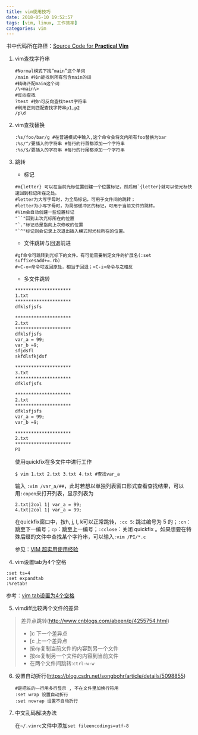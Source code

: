 ```yaml
---
title: vim使用技巧
date: 2018-05-10 19:52:57
tags: [vim, linux, 工作效率]
categories: vim
---
```


书中代码所在路径：[Source Code for **Practical Vim**](https://pragprog.com/titles/dnvim/source_code)

1. vim查找字符串

   ```shell
   #Normal模式下找“main”这个单词
   /main #按n能找到所有包含main的词
   #精确匹配main这个词
   /\<main\>
   #反向查找
   ?test #按n可反向查找test字符串
   #利用正则匹配查找字符串p1,p2
   /p\d
   ```

2. vim查找替换

   ```shell
   :%s/foo/bar/g #在普通模式中输入,这个命令会将文内所有foo替换为bar
   :%s/^/要插入的字符串 #每行的行首都添加一个字符串
   :%s/$/要插入的字符串 #每行的行尾都添加一个字符串
   ```

3. 跳转

   - 标记

   ```shell
   #m{letter} 可以在当前光标位置创建一个位置标记，然后用`{letter}就可以使光标快速回到标记所在之处。
   #letter为大写字母时，为全局标记，可用于文件间的跳转；
   #letter为小写字母时，为局部缓冲区的标记，可用于当前文件的跳转。
   #Vim会自动创建一些位置标记
   "``"回到上次光标所在的位置
   "`."标记总是指向上次修改的位置
   "`^"标记则会记录上次退出插入模式时光标所在的位置。
   ```

   - 文件跳转与回退前进

   ```shell
   #gf命令可跳转到光标下的文件。有可能需要制定文件的扩展名(:set suffixesadd+=.rb)
   #<C-o>命令可返回原处，相当于回退；<C-i>命令与之相反
   ```

   - 多文件跳转

   ```tex
   *********************
   1.txt
   *********************
   dfklsfjsfs
   
   *********************
   2.txt
   *********************
   dfklsfjsfs
   var_a = 99;
   var_b =9;
   sfjdsfl
   skfdlsfkjdsf
   
   *********************
   3.txt
   *********************
   dfklsfjsfs
   
   *********************
   2.txt
   *********************
   dfklsfjsfs
   var_a = 99;
   var_b =9;
   
   *********************
   2.txt
   *********************
   PI
   ```

   使用quickfix在多文件中进行工作

   ```shell
   $ vim 1.txt 2.txt 3.txt 4.txt #查找var_a
   ```

   输入 `:vim /var_a/##`，此时若想以单独列表窗口形式查看查找结果，可以用`:copen`来打开列表，显示列表为

   ```shell
   2.txt|2col 1| var_a = 99;
   4.txt|2col 1| var_a = 99;
   ```

   在quickfix窗口中，按h, j, l, k可以正常跳转，`:cc 5`: 跳过编号为 5 的；`:cn`：跳至下一编号；`cp`：跳至上一编号；`:cclose`：关闭 quickfix 。如果想要在特殊后缀的文件中查找某个字符串，可以输入`:vim /PI/*.c`

   参见：[VIM 超实用使用经验](https://gitbook.cn/gitchat/activity/5b600045baffd578157e4d88)

4. vim设置tab为4个空格

```shell
:set ts=4
:set expandtab
:%retab!
```

参考：[vim tab设置为4个空格](https://blog.csdn.net/jiang1013nan/article/details/6298727)

5. vimdiff比较两个文件的差异

> 差异点跳转(http://www.cnblogs.com/abeen/p/4255754.html)
>
> - ]c 下一个差异点
> - [c 上一个差异点
> - 按`dp`复制当前文件的内容到另一个文件
> - 按`do`复制另一个文件的内容到当前文件
> - 在两个文件间跳转:`ctrl-w-w`

6. 设置自动折行(https://blog.csdn.net/songbohr/article/details/5098855)

   ```shell
   #是把长的一行用多行显示 , 不在文件里加换行符用
   :set wrap 设置自动折行
   :set nowrap 设置不自动折行
   ```

7. 中文乱码解决办法

   在`~/.vimrc`文件中添加`set fileencodings=utf-8`






















